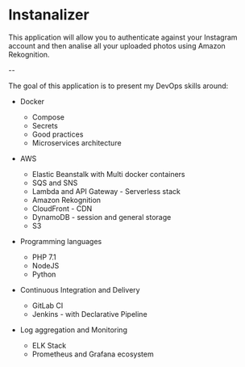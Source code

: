 # Instanalizer


This application will allow you to authenticate against your Instagram account and then analise all your uploaded photos using Amazon Rekognition.

--

The goal of this application is to present my DevOps skills around:
* Docker
    * Compose
    * Secrets
    * Good practices
    * Microservices architecture
* AWS
    * Elastic Beanstalk with Multi docker containers
    * SQS and SNS
    * Lambda and API Gateway - Serverless stack
    * Amazon Rekognition
    * CloudFront - CDN
    * DynamoDB - session and general storage
    * S3
    
* Programming languages
    * PHP 7.1
    * NodeJS
    * Python
    
* Continuous Integration and Delivery
    * GitLab CI
    * Jenkins - with Declarative Pipeline
    
* Log aggregation and Monitoring
    * ELK Stack
    * Prometheus and Grafana ecosystem
    
